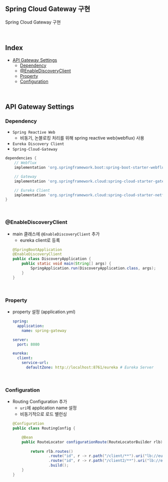 ## Spring Cloud Gateway 구현

Spring Cloud Gateway 구현

<br/>

## Index

- [API Gateway Settings](#api-gateway-settings)
  - [Dependency](#dependency)
  - [@EnableDiscoveryClient](#enablediscoveryclient)
  - [Property](#property)
  - [Configuration](#configuration)

<br/>

## API Gateway Settings

### Dependency

- `Spring Reactive Web`
  - 비동기, 논블로킹 처리를 위해 spring reactive web(webflux) 사용
- `Eureka Discovery Client`
- `Spring-Cloud-Gateway`

```groovy
dependencies {
    // Webflux
    implementation 'org.springframework.boot:spring-boot-starter-webflux'

    // Gateway
    implementation 'org.springframework.cloud:spring-cloud-starter-gateway'

    // Eureka Client
    implementation 'org.springframework.cloud:spring-cloud-starter-netflix-eureka-client'
}
```

<br/>

### @EnableDiscoveryClient

- main 클래스에 `@EnableDiscoveryClient` 추가
  - eureka client로 등록
  ```java
  @SpringBootApplication
  @EnableDiscoveryClient
  public class DiscoveryApplication {
      public static void main(String[] args) {
          SpringApplication.run(DiscoveryApplication.class, args);
      }
  }
  ```

<br/>

### Property

- property 설정 (application.yml)
  ```yaml
  spring:
    application:
      name: spring-gateway

  server:
    port: 8080
  
  eureka:
    client:
      service-url:
        defaultZone: http://localhost:8761/eureka # Eureka Server
  ```

<br/>

### Configuration

- Routing Configuration 추가
  - `uri`에 application name 설정
  - 비동기적으로 로드 밸런싱
  ```java
  @Configuration
  public class RoutingConfig {
  
      @Bean
      public RouteLocator configurationRoute(RouteLocatorBuilder rlb) {
    
          return rlb.routes()
                  .route("id", r -> r.path("/client/**").uri("lb://eureka-client"))
                  .route("id", r -> r.path("/client2/**").uri("lb://eureka-client-2nd"))
                  .build();
      }
  }
  ```
